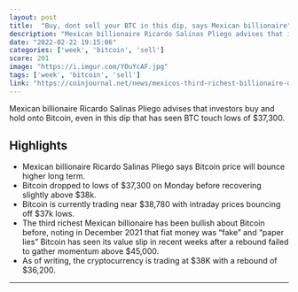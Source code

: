 ```yaml
---
layout: post
title:  "Buy, dont sell your BTC in this dip, says Mexican billionaire"
description: "Mexican billionaire Ricardo Salinas Pliego advises that investors buy and hold onto Bitcoin, even in this dip that has seen BTC touch lows of $37,300."
date: "2022-02-22 19:15:06"
categories: ['week', 'bitcoin', 'sell']
score: 201
image: "https://i.imgur.com/YOuYcAF.jpg"
tags: ['week', 'bitcoin', 'sell']
link: "https://coinjournal.net/news/mexicos-third-richest-billionaire-dont-sell-your-bitcoin-during-the-dip/amp/"
---
```


Mexican billionaire Ricardo Salinas Pliego advises that investors buy and hold onto Bitcoin, even in this dip that has seen BTC touch lows of $37,300.

## Highlights

- Mexican billionaire Ricardo Salinas Pliego says Bitcoin price will bounce higher long term.
- Bitcoin dropped to lows of $37,300 on Monday before recovering slightly above $38k.
- Bitcoin is currently trading near $38,780 with intraday prices bouncing off $37k lows.
- The third richest Mexican billionaire has been bullish about Bitcoin before, noting in December 2021 that fiat money was “fake” and “paper lies” Bitcoin has seen its value slip in recent weeks after a rebound failed to gather momentum above $45,000.
- As of writing, the cryptocurrency is trading at $38K with a rebound of $36,200.

---
